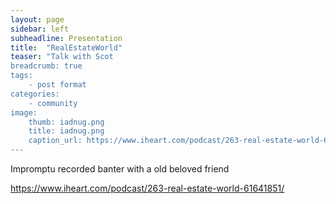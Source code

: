 ```yaml
---
layout: page
sidebar: left
subheadline: Presentation
title:  "RealEstateWorld"
teaser: "Talk with Scot
breadcrumb: true
tags:
    - post format
categories:
    - community
image:
    thumb: iadnug.png
    title: iadnug.png
    caption_url: https://www.iheart.com/podcast/263-real-estate-world-61641851/
---
```

Impromptu recorded banter with a old beloved friend

https://www.iheart.com/podcast/263-real-estate-world-61641851/

